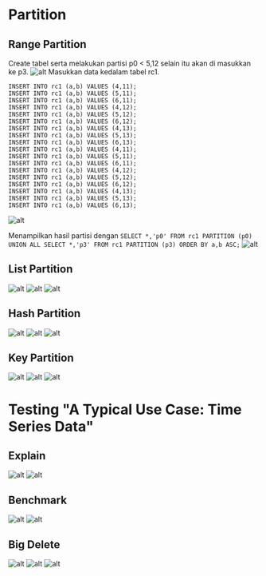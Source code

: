# Partition
## Range Partition
Create tabel serta melakukan partisi p0 < 5,12 selain itu akan di masukkan ke p3.
![alt](https://github.com/trus25/Basis-Data-Terdistribusi/blob/master/Tugas-implementasi-partisi/Screenshoot/RangePartition1.JPG)
Masukkan data kedalam tabel rc1.
```
INSERT INTO rc1 (a,b) VALUES (4,11);
INSERT INTO rc1 (a,b) VALUES (5,11);
INSERT INTO rc1 (a,b) VALUES (6,11);
INSERT INTO rc1 (a,b) VALUES (4,12);
INSERT INTO rc1 (a,b) VALUES (5,12);
INSERT INTO rc1 (a,b) VALUES (6,12);
INSERT INTO rc1 (a,b) VALUES (4,13);
INSERT INTO rc1 (a,b) VALUES (5,13);
INSERT INTO rc1 (a,b) VALUES (6,13);
INSERT INTO rc1 (a,b) VALUES (4,11);
INSERT INTO rc1 (a,b) VALUES (5,11);
INSERT INTO rc1 (a,b) VALUES (6,11);
INSERT INTO rc1 (a,b) VALUES (4,12);
INSERT INTO rc1 (a,b) VALUES (5,12);
INSERT INTO rc1 (a,b) VALUES (6,12);
INSERT INTO rc1 (a,b) VALUES (4,13);
INSERT INTO rc1 (a,b) VALUES (5,13);
INSERT INTO rc1 (a,b) VALUES (6,13);
```
![alt](https://github.com/trus25/Basis-Data-Terdistribusi/blob/master/Tugas-implementasi-partisi/Screenshoot/RangePartitionInsert.JPG)

Menampilkan hasil partisi dengan ```SELECT *,'p0' FROM rc1 PARTITION (p0) UNION ALL SELECT *,'p3' FROM rc1 PARTITION (p3) ORDER BY a,b ASC;```
![alt](https://github.com/trus25/Basis-Data-Terdistribusi/blob/master/Tugas-implementasi-partisi/Screenshoot/RangePartitionSelect.JPG)
## List Partition
![alt](https://github.com/trus25/Basis-Data-Terdistribusi/blob/master/Tugas-implementasi-partisi/Screenshoot/ListPartition1.JPG)
![alt](https://github.com/trus25/Basis-Data-Terdistribusi/blob/master/Tugas-implementasi-partisi/Screenshoot/ListPartitionInsert.JPG)
![alt](https://github.com/trus25/Basis-Data-Terdistribusi/blob/master/Tugas-implementasi-partisi/Screenshoot/ListPartitionSelect.JPG)
## Hash Partition
![alt](https://github.com/trus25/Basis-Data-Terdistribusi/blob/master/Tugas-implementasi-partisi/Screenshoot/HashPartition1.JPG)
![alt](https://github.com/trus25/Basis-Data-Terdistribusi/blob/master/Tugas-implementasi-partisi/Screenshoot/HashPartitionInsert.JPG)
![alt](https://github.com/trus25/Basis-Data-Terdistribusi/blob/master/Tugas-implementasi-partisi/Screenshoot/HashPartitionSelect.JPG)
## Key Partition
![alt](https://github.com/trus25/Basis-Data-Terdistribusi/blob/master/Tugas-implementasi-partisi/Screenshoot/KeyPartition1.JPG)
![alt](https://github.com/trus25/Basis-Data-Terdistribusi/blob/master/Tugas-implementasi-partisi/Screenshoot/KeyPartitionInsert.JPG)
![alt](https://github.com/trus25/Basis-Data-Terdistribusi/blob/master/Tugas-implementasi-partisi/Screenshoot/KeyPartitionSelect.JPG)

# Testing "A Typical Use Case: Time Series Data"
## Explain
![alt](https://github.com/trus25/Basis-Data-Terdistribusi/blob/master/Tugas-implementasi-partisi/Screenshoot/Explain1.JPG)
![alt](https://github.com/trus25/Basis-Data-Terdistribusi/blob/master/Tugas-implementasi-partisi/Screenshoot/Explain2.JPG)
## Benchmark
![alt](https://github.com/trus25/Basis-Data-Terdistribusi/blob/master/Tugas-implementasi-partisi/Screenshoot/Benchmark1.JPG)
![alt](https://github.com/trus25/Basis-Data-Terdistribusi/blob/master/Tugas-implementasi-partisi/Screenshoot/Benchmark2.JPG)
## Big Delete
![alt](https://github.com/trus25/Basis-Data-Terdistribusi/blob/master/Tugas-implementasi-partisi/Screenshoot/BigDelete.JPG)
![alt](https://github.com/trus25/Basis-Data-Terdistribusi/blob/master/Tugas-implementasi-partisi/Screenshoot/BigDelete1.JPG)
![alt](https://github.com/trus25/Basis-Data-Terdistribusi/blob/master/Tugas-implementasi-partisi/Screenshoot/BigDelete2.JPG)
